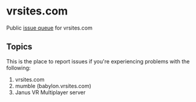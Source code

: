 # vrsites.com
Public [issue queue](https://github.com/vrsites/vrsites.com/issues) for vrsites.com

## Topics
This is the place to report issues if you're experiencing problems with the following:
1. vrsites.com
2. mumble (babylon.vrsites.com)
3. Janus VR Multiplayer server
